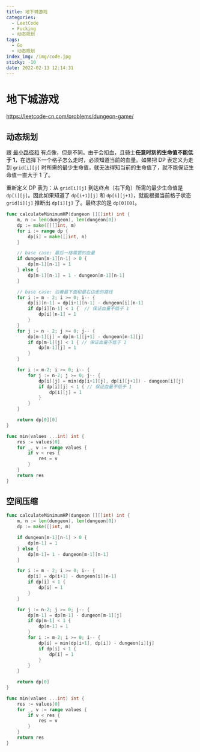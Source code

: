 ```yaml
---
title: 地下城游戏
categories:
  - LeetCode
  - Fucking
  - 动态规划
tags:
  - Go
  - 动态规划
index_img: /img/code.jpg
sticky: -10
date: 2022-02-13 12:14:31
---
```


# 地下城游戏

https://leetcode-cn.com/problems/dungeon-game/

## 动态规划

跟 [最小路径和](https://leetcode-cn.com/problems/minimum-path-sum/) 有点像，但是不同。由于会扣血，且骑士**任意时刻的生命值不能低于 1**，在选择下一个格子怎么走时，必须知道当前的血量。如果把 DP 表定义为走到 `grid[i][j]` 时所需的最少生命值，就无法得知当前的生命值了，就不能保证生命值一直大于 1 了。

重新定义 DP 表为：从 `grid[i][j]` 到达终点（右下角）所需的最少生命值是 `dp[i][j]`。因此如果知道了 `dp[i+1][j]` 和 `dp[i][j+1]`，就能根据当前格子状态 `grid[i][j]` 推断出 `dp[i][j]` 了。最终求的是 `dp[0][0]`。

```go
func calculateMinimumHP(dungeon [][]int) int {
    m, n := len(dungeon), len(dungeon[0])
    dp := make([][]int, m)
    for i := range dp {
        dp[i] = make([]int, n)
    }

    // base case: 最后一格需要的血量
    if dungeon[m-1][n-1] > 0 {
        dp[m-1][n-1] = 1
    } else {
        dp[m-1][n-1] = 1 - dungeon[m-1][n-1]
    }

    // base case: 沿着最下面和最右边走的路线
    for i := m - 2; i >= 0; i-- {
        dp[i][n-1] = dp[i+1][n-1] - dungeon[i][n-1]
        if dp[i][n-1] < 1 {  // 保证血量不低于 1
            dp[i][n-1] = 1
        }
    }
    for j := n - 2; j >= 0; j-- {
        dp[m-1][j] = dp[m-1][j+1] - dungeon[m-1][j]
        if dp[m-1][j] < 1 { // 保证血量不低于 1
            dp[m-1][j] = 1
        }
    }

    for i := m-2; i >= 0; i-- {
        for j := n-2; j >= 0; j-- {
            dp[i][j] = min(dp[i+1][j], dp[i][j+1]) - dungeon[i][j]
            if dp[i][j] < 1 { // 保证血量不低于 1
                dp[i][j] = 1
            }
        }
    }

    return dp[0][0]
}

func min(values ...int) int {
    res := values[0]
    for _, v := range values {
        if v < res {
            res = v
        }
    }
    return res
}
```

## 空间压缩

```go
func calculateMinimumHP(dungeon [][]int) int {
    m, n := len(dungeon), len(dungeon[0])
    dp := make([]int, m)

    if dungeon[m-1][n-1] > 0 {
        dp[m-1] = 1
    } else {
        dp[m-1]= 1 - dungeon[m-1][n-1]
    }

    for i := m - 2; i >= 0; i-- {
        dp[i] = dp[i+1] - dungeon[i][n-1]
        if dp[i] < 1 {
            dp[i] = 1
        }
    }

    for j := n-2; j >= 0; j-- {
        dp[m-1] = dp[m-1] - dungeon[m-1][j]
        if dp[m-1] < 1 {
            dp[m-1] = 1
        }
        for i := m-2; i >= 0; i-- {
            dp[i] = min(dp[i+1], dp[i]) - dungeon[i][j]
            if dp[i] < 1 {
                dp[i] = 1
            }
        }
    }

    return dp[0]
}

func min(values ...int) int {
    res := values[0]
    for _, v := range values {
        if v < res {
            res = v
        }
    }
    return res
}
```